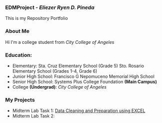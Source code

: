 ### EDMProject - _Eliezer Ryen D. Pineda_
This is my Repository Portfolio
### About Me
Hi I'm a college student from _City College of Angeles_
### Education:
- Elementary: Sta. Cruz Elementary School (Grade 5)
              Sto. Rosario Elementary School (Grades 1-4, Grade 6)
- Junior High School: Francisco G Nepomuceno Memorial High School
- Senior High School: Systems Plus College Foundation **(Main Campus)**
- College **(Undergrad)**: _City College of Angeles_
### My Projects
- Midterm Lab Task 1: [Data Cleaning and Preparation using EXCEL](Midterm%20Task%201/README.md)
- Midterm Lab Task 2:
